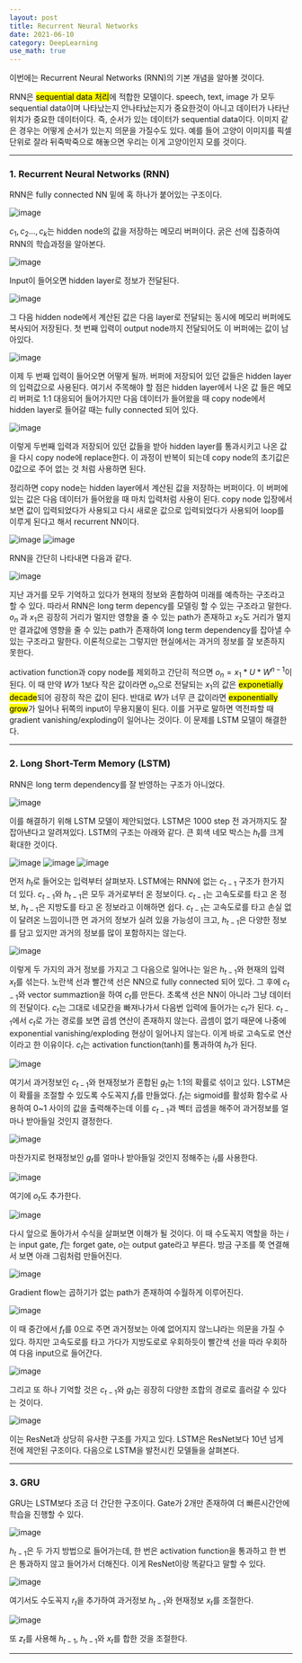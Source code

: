 ```yaml
---
layout: post
title: Recurrent Neural Networks 
date: 2021-06-10
category: DeepLearning
use_math: true
---
```


이번에는 Recurrent Neural Networks (RNN)의 기본 개념을 알아볼 것이다.

RNN은 <mark>sequential data 처리</mark>에 적합한 모델이다. speech, text, image 가 모두 sequential data이며 나타났는지 안나타났는지가 중요한것이 아니고
데이터가 나타난 위치가 중요한 데이터이다. 즉, 순서가 있는 데이터가 sequential data이다. 이미지 같은 경우는 어떻게 순서가 있는지 의문을 가질수도 있다.
예를 들어 고양이 이미지를 픽셀단위로 잘라 뒤죽박죽으로 해놓으면 우리는 이게 고양이인지 모를 것이다. 

---

### 1. Recurrent Neural Networks (RNN)

RNN은 fully connected NN 밑에 혹 하나가 붙어있는 구조이다. 

![image](https://user-images.githubusercontent.com/61526722/121352459-da869680-c967-11eb-919f-06c2080a6a28.png)

$c_{1},c_{2}...,c_{k}$는 hidden node의 값을 저장하는 메모리 버퍼이다. 굵은 선에 집중하여 RNN의 학습과정을 알아본다.

![image](https://user-images.githubusercontent.com/61526722/121353193-8b8d3100-c968-11eb-98cd-11b2c83e011b.png)

Input이 들어오면 hidden layer로 정보가 전달된다.

![image](https://user-images.githubusercontent.com/61526722/121352878-410bb480-c968-11eb-8104-10231af80b9c.png)

그 다음 hidden node에서 계산된 값은 다음 layer로 전달되는 동시에 메모리 버퍼에도 복사되어 저장된다. 첫 번째 입력이 output node까지 전달되어도 이 버퍼에는 값이 남아있다. 

![image](https://user-images.githubusercontent.com/61526722/121353595-fdfe1100-c968-11eb-8f49-fe93e0a7002f.png)

이제 두 번째 입력이 들어오면 어떻게 될까. 버퍼에 저장되어 있던 값들은 hidden layer의 입력값으로 사용된다. 여기서 주목해야 할 점은 hidden layer에서 나온 값 들은 메모리 버퍼로 1:1 대응되어 들어가지만 다음 데이터가 들어왔을 때 copy node에서 hidden layer로 들어갈 때는 fully connected 되어 있다. 

![image](https://user-images.githubusercontent.com/61526722/121354158-94cacd80-c969-11eb-9f7e-871fa4bc346e.png)

이렇게 두번째 입력과 저장되어 있던 값들을 받아 hidden layer를 통과시키고 나온 값을 다시 copy node에 replace한다. 이 과정이 반복이 되는데 copy node의 초기값은 0값으로 주어 없는 것 처럼 사용하면 된다. 

정리하면 copy node는 hidden layer에서 계산된 값을 저장하는 버퍼이다. 이 버퍼에 있는 값은 다음 데이터가 들어왔을 때 마치 입력처럼 사용이 된다. copy node 입장에서 보면 값이 입력되었다가 사용되고 다시 새로운 값으로 입력되었다가 사용되어 loop를 이루게 된다고 해서 recurrent NN이다.

![image](https://user-images.githubusercontent.com/61526722/121354855-42d67780-c96a-11eb-9221-0251119aecf1.png)
![image](https://user-images.githubusercontent.com/61526722/121355082-7dd8ab00-c96a-11eb-9457-48c1e9faf884.png)

RNN을 간단히 나타내면 다음과 같다. 

![image](https://user-images.githubusercontent.com/61526722/121355561-f3dd1200-c96a-11eb-885f-cdae4ad50c87.png)

지난 과거를 모두 기억하고 있다가 현재의 정보와 혼합하여 미래를 예측하는 구조라고 할 수 있다. 따라서 RNN은 long term depency를 모델링 할 수 있는 구조라고 말한다.  $o_{n}$ 과 $x_{1}$은 굉장히 거리가 멀지만 영향을 줄 수 있는 path가 존재하고 $x_{2}$도 거리가 멀지만 결과값에 영향을 줄 수 있는 path가 존재하여 long term dependency를 잡아낼 수 있는 구조라고 말한다. 이론적으로는 그렇지만 현실에서는 과거의 정보를 잘 보존하지 못한다. 

activation function과 copy node를 제외하고 간단히 적으면 $o_{n} =  x_{1} * U * W^{n-1}$이 된다. 이 때 만약 $W$가 1보다 작은 값이라면 $o_{n}$으로 전달되는 $x_{1}$의 값은 <mark>exponetially decade</mark>되어 굉장히 작은 값이 된다. 반대로 $W$가 너무 큰 값이라면 <mark>exponentially grow</mark>가 일어나 뒤쪽의 input이 무용지물이 된다. 이를 거꾸로 말하면 역전파할 때 gradient vanishing/exploding이 일어나는 것이다. 이 문제를 LSTM 모델이 해결한다. 

---

### 2. Long Short-Term Memory (LSTM)

RNN은 long term dependency를 잘 반영하는 구조가 아니었다. 

![image](https://user-images.githubusercontent.com/61526722/121359614-a1055980-c96e-11eb-806b-489634d19927.png)

이를 해결하기 위해 LSTM 모델이 제안되었다. LSTM은 1000 step 전 과거까지도 잘 잡아낸다고 알려져있다. LSTM의 구조는 아래와 같다. 큰 회색 네모 박스는 $h_{t}$를 크게 확대한 것이다. 

![image](https://user-images.githubusercontent.com/61526722/121358543-ac0bba00-c96d-11eb-90b0-bf57111bd700.png)
![image](https://user-images.githubusercontent.com/61526722/121364847-1d01a080-c973-11eb-8220-69a9dae0876b.png)
![image](https://user-images.githubusercontent.com/61526722/121359339-58e63700-c96e-11eb-8008-837cb57acaae.png)

먼저 $h_{t}$로 들어오는 입력부터 살펴보자. LSTM에는 RNN에 없는 $c_{t-1}$ 구조가 한가지 더 있다. $c_{t-1}$와 $h_{t-1}$은 모두 과거로부터 온 정보이다. $c_{t-1}$는 고속도로를 타고 온 정보, $h_{t-1}$은 지방도를 타고 온 정보라고 이해하면 쉽다. $c_{t-1}$는 고속도로를 타고 손실 없이 달려온 느낌이니깐 먼 과거의 정보가 실려 있을 가능성이 크고, $h_{t-1}$은 다양한 정보를 담고 있지만 과거의 정보를 많이 포함하지는 않는다.

![image](https://user-images.githubusercontent.com/61526722/121361249-13c30480-c970-11eb-8cc7-892bb68a78fb.png)

이렇게 두 가지의 과거 정보를 가지고 그 다음으로 일어나는 일은 $h_{t-1}$와 현재의 입력 $x_{t}$를 섞는다. 노란색 선과 빨간색 선은 NN으로 fully connected 되어 있다. 그 후에 $c_{t-1}$와 vector summaztion을 하여 $c_{t}$를 만든다. 초록색 선은 NN이 아니라 그냥 데이터의 전달이다. $c_{t}$는 그대로 네모칸을 빠져나가서 다음번 입력에 들어가는 $c_{t}$가 된다. $c_{t-1}$에서 $c_{t}$로 가는 경로를 보면 곱셈 연산이 존재하지 않는다. 곱셈이 없기 때문에 나중에 exponential vanishing/exploding 현상이 일어나지 않는다. 이게 바로 고속도로 연산이라고 한 이유이다.  $c_{t}$는 activation function(tanh)를 통과하여 $h_{t}$가 된다. 

![image](https://user-images.githubusercontent.com/61526722/121361322-24737a80-c970-11eb-90a9-eb205cfb8a88.png)

여기서 과거정보인 $c_{t-1}$와 현재정보가 혼합된 $g_{t}$는 1:1의 확률로 섞이고 있다. LSTM은 이 확률을 조절할 수 있도록 수도꼭지 $f_{t}$를 만들었다. $f_{t}$는 sigmoid를 활성화 함수로 사용하여 0~1 사이의 값을 출력해주는데 이를 $c_{t-1}$과 벡터 곱셈을 해주어 과거정보를 얼마나 받아들일 것인지 결정한다.

![image](https://user-images.githubusercontent.com/61526722/121361362-2dfce280-c970-11eb-8783-9fa03813c49f.png)

마찬가지로 현재정보인 $g_{t}$를 얼마나 받아들일 것인지 정해주는 $i_{t}$를 사용한다. 

![image](https://user-images.githubusercontent.com/61526722/121361406-38b77780-c970-11eb-96a4-fa4aa831b5df.png)

여기에 $o_{t}$도 추가한다.

![image](https://user-images.githubusercontent.com/61526722/121361440-4240df80-c970-11eb-9646-39fbf95ce85e.png)

다시 앞으로 돌아가서 수식을 살펴보면 이해가 될 것이다. 이 때 수도꼭지 역할을 하는 $i$는 input gate, $f$는 forget gate, $o$는 output gate라고 부른다. 방금 구조를 쭉 연결해서 보면 아래 그림처럼 만들어진다. 

![image](https://user-images.githubusercontent.com/61526722/121365456-a2855080-c973-11eb-8b38-805d5600fd1e.png)

Gradient flow는 곱하기가 없는 path가 존재하여 수월하게 이루어진다.

![image](https://user-images.githubusercontent.com/61526722/121365543-b630b700-c973-11eb-9ea2-6b16a47b3a01.png)

이 때 중간에서 $f_{t}$를 0으로 주면 과거정보는 아예 없어지지 않느냐라는 의문을 가질 수 있다. 하지만 고속도로를 타고 가다가 지방도로로 우회하듯이 빨간색 선을 따라 우회하여 다음 input으로 들어간다. 

![image](https://user-images.githubusercontent.com/61526722/121365764-e5dfbf00-c973-11eb-82ed-df42d1b288f5.png)

그리고 또 하나 기억할 것은 $c_{t-1}$와 $g_{t}$는 굉장히 다양한 조합의 경로로 흘러갈 수 있다는 것이다. 

![image](https://user-images.githubusercontent.com/61526722/121366525-8504b680-c974-11eb-97f8-092c177b0033.png)

이는 ResNet과 상당히 유사한 구조를 가지고 있다. LSTM은 ResNet보다 10년 넘게 전에 제안된 구조이다. 다음으로 LSTM을 발전시킨 모델들을 살펴본다.

----

### 3. GRU

GRU는 LSTM보다 조금 더 간단한 구조이다. Gate가 2개만 존재하여 더 빠른시간안에 학습을 진행할 수 있다. 

![image](https://user-images.githubusercontent.com/61526722/121367237-1b38dc80-c975-11eb-9368-0d01f3b8915c.png)

$h_{t-1}$은 두 가지 방법으로 들어가는데, 한 번은 activation function을 통과하고 한 번은 통과하지 않고 들어가서 더해진다. 이게 ResNet이랑 똑같다고 말할 수 있다. 

![image](https://user-images.githubusercontent.com/61526722/121367252-1d9b3680-c975-11eb-97bb-5cd18900a25a.png)

여기서도 수도꼭지 $r_{t}$을 추가하여 과거정보 $h_{t-1}$와 현재정보 $x_{t}$를 조절한다.  

![image](https://user-images.githubusercontent.com/61526722/121367260-1ecc6380-c975-11eb-9b72-2c186e9bbd4f.png)

또 $z_{t}$를 사용해 $h_{t-1}$, $h_{t-1}$와 $x_{t}$를 합한 것을 조절한다. 

---

